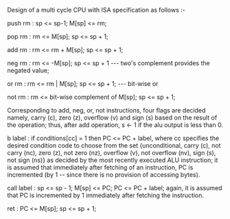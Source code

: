 Design of a multi cycle CPU with ISA specification as follows :-

  push rm : sp <= sp-1; M[sp] <= rm;

  pop rm : rm <= M[sp]; sp <= sp + 1;

  add rm : rm <= rm + M[sp]; sp <= sp + 1;

  neg rm : rm <= -M[sp]; sp <= sp + 1   --- two's complement provides the negated value;

  or rm : rm <= rm | M[sp]; sp <= sp + 1; --- bit-wise or

  not rm : rm <= bit-wise complement of M[sp]; sp <= sp + 1;

Corresponding to add, neg, or, not instructions, four flags are decided namely, carry (c), zero (z), overflow (v) and sign (s) based on the result of the operation; thus, after add operation, s <- 1 if the alu output is less than 0.

  b<cc> label : if conditions[cc] = 1 then PC <= PC + label, where cc specifies the desired condition code to choose from the set {unconditional, carry (c), not carry (nc), zero (z), not zero (nz), overflow (v), not overflow (nv), sign (s), not sign (ns)} as decided by the most recently executed ALU instruction; it is assumed that immediately after fetching of an instruction, PC is incremented (by 1 -- since there is no provision of accessing bytes).

  call label : sp <= sp - 1; M[sp] <= PC; PC <= PC + label; again, it is assumed that PC is incremented by 1 immediately after fetching the instruction.

  ret : PC <= M[sp]; sp <= sp + 1;
